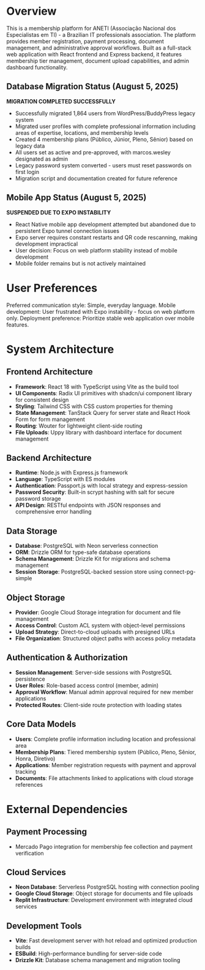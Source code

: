 # Overview

This is a membership platform for ANETI (Associação Nacional dos Especialistas em TI) - a Brazilian IT professionals association. The platform provides member registration, payment processing, document management, and administrative approval workflows. Built as a full-stack web application with React frontend and Express backend, it features membership tier management, document upload capabilities, and admin dashboard functionality.

## Database Migration Status (August 5, 2025)
**MIGRATION COMPLETED SUCCESSFULLY**
- Successfully migrated 1,864 users from WordPress/BuddyPress legacy system
- Migrated user profiles with complete professional information including areas of expertise, locations, and membership levels
- Created 4 membership plans (Público, Júnior, Pleno, Sênior) based on legacy data
- All users set as active and pre-approved, with marcos.wesley designated as admin
- Legacy password system converted - users must reset passwords on first login
- Migration script and documentation created for future reference

## Mobile App Status (August 5, 2025)
**SUSPENDED DUE TO EXPO INSTABILITY**
- React Native mobile app development attempted but abandoned due to persistent Expo tunnel connection issues
- Expo server requires constant restarts and QR code rescanning, making development impractical
- User decision: Focus on web platform stability instead of mobile development
- Mobile folder remains but is not actively maintained

# User Preferences

Preferred communication style: Simple, everyday language.
Mobile development: User frustrated with Expo instability - focus on web platform only.
Deployment preference: Prioritize stable web application over mobile features.

# System Architecture

## Frontend Architecture
- **Framework**: React 18 with TypeScript using Vite as the build tool
- **UI Components**: Radix UI primitives with shadcn/ui component library for consistent design
- **Styling**: Tailwind CSS with CSS custom properties for theming
- **State Management**: TanStack Query for server state and React Hook Form for form management
- **Routing**: Wouter for lightweight client-side routing
- **File Uploads**: Uppy library with dashboard interface for document management

## Backend Architecture
- **Runtime**: Node.js with Express.js framework
- **Language**: TypeScript with ES modules
- **Authentication**: Passport.js with local strategy and express-session
- **Password Security**: Built-in scrypt hashing with salt for secure password storage
- **API Design**: RESTful endpoints with JSON responses and comprehensive error handling

## Data Storage
- **Database**: PostgreSQL with Neon serverless connection
- **ORM**: Drizzle ORM for type-safe database operations
- **Schema Management**: Drizzle Kit for migrations and schema management
- **Session Storage**: PostgreSQL-backed session store using connect-pg-simple

## Object Storage
- **Provider**: Google Cloud Storage integration for document and file management
- **Access Control**: Custom ACL system with object-level permissions
- **Upload Strategy**: Direct-to-cloud uploads with presigned URLs
- **File Organization**: Structured object paths with access policy metadata

## Authentication & Authorization
- **Session Management**: Server-side sessions with PostgreSQL persistence
- **User Roles**: Role-based access control (member, admin)
- **Approval Workflow**: Manual admin approval required for new member applications
- **Protected Routes**: Client-side route protection with loading states

## Core Data Models
- **Users**: Complete profile information including location and professional area
- **Membership Plans**: Tiered membership system (Público, Pleno, Sênior, Honra, Diretivo)
- **Applications**: Member registration requests with payment and approval tracking
- **Documents**: File attachments linked to applications with cloud storage references

# External Dependencies

## Payment Processing
- Mercado Pago integration for membership fee collection and payment verification

## Cloud Services
- **Neon Database**: Serverless PostgreSQL hosting with connection pooling
- **Google Cloud Storage**: Object storage for documents and file uploads
- **Replit Infrastructure**: Development environment with integrated cloud services

## Development Tools
- **Vite**: Fast development server with hot reload and optimized production builds
- **ESBuild**: High-performance bundling for server-side code
- **Drizzle Kit**: Database schema management and migration tooling